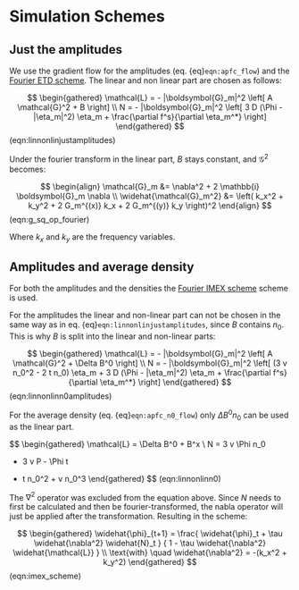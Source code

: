 # Simulation Schemes

## Just the amplitudes

We use the gradient flow for the amplitudes (eq. {eq}`eqn:apfc_flow`) and
the [Fourier ETD scheme](ch:fourier_etd). The linear and non linear part
are chosen as follows:

$$
\begin{gathered}
\mathcal{L} = - |\boldsymbol{G}_m|^2
\left[ A \mathcal{G}^2 + B \right] \\
N = - |\boldsymbol{G}_m|^2 \left[
    3 D (\Phi - |\eta_m|^2) \eta_m + \frac{\partial f^s}{\partial \eta_m^*}
\right]
\end{gathered}
$$ (eqn:linnonlinjustamplitudes)

Under the fourier transform in the linear part, $B$ stays constant, and
$\mathcal{G}^2$ becomes:

$$
\begin{align}
\mathcal{G}_m &= \nabla^2 + 2 \mathbb{i} \boldsymbol{G}_m \nabla \\
\widehat{\mathcal{G}_m^2} &= \left( k_x^2 + k_y^2 + 2 G_m^{(x)} k_x + 2 G_m^{(y)} k_y \right)^2
\end{align}
$$ (eqn:g_sq_op_fourier)

Where $k_x$ and $k_y$ are the frequency variables.

## Amplitudes and average density

For both the amplitudes and the densities the
[Fourier IMEX scheme](ch:fourier_imex) scheme is used.

For the amplitudes the linear and non-linear part can not be chosen in the
same way as in eq. {eq}`eqn:linnonlinjustamplitudes`, since $B$ contains
$n_0$. This is why $B$ is split into the linear and non-linear parts:

$$
\begin{gathered}
\mathcal{L} = - |\boldsymbol{G}_m|^2
\left[ A \mathcal{G}^2 + \Delta B^0 \right] \\
N = - |\boldsymbol{G}_m|^2 \left[
    (3 v n_0^2 - 2 t n_0) \eta_m +
    3 D (\Phi - |\eta_m|^2) \eta_m +
    \frac{\partial f^s}{\partial \eta_m^*}
\right]
\end{gathered}
$$ (eqn:linnonlinn0amplitudes)

For the average density (eq. {eq}`eqn:apfc_n0_flow`)
only $\Delta B^0 n_0$ can be used as the linear part.

$$
\begin{gathered}
\mathcal{L} = \Delta B^0 + B^x \\
N = 3 v \Phi n_0
+ 3 v P - \Phi t
- t n_0^2 + v n_0^3
\end{gathered}
$$ (eqn:linnonlinn0)

The $\nabla^2$ operator was excluded from the equation above. Since $N$ needs
to first be calculated and then be fourier-transformed, the nabla operator will
just be applied after the transformation. Resulting in the scheme:

$$
\begin{gathered}
\widehat{\phi}_{t+1} = \frac{
    \widehat{\phi}_t + \tau \widehat{\nabla^2} \widehat{N}_t
} {
    1 - \tau \widehat{\nabla^2} \widehat{\mathcal{L}}
} \\
\text{with} \quad
\widehat{\nabla^2} = -(k_x^2 + k_y^2)
\end{gathered}
$$ (eqn:imex_scheme)
